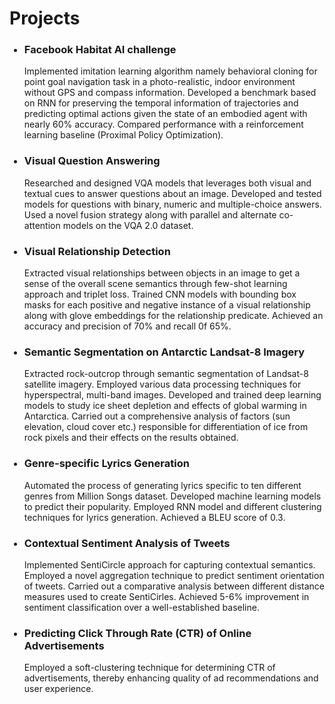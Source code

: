 <h1>Projects</h1>
<ul>
  <h3><li>Facebook Habitat AI challenge</li></h3>
  Implemented imitation learning algorithm namely behavioral cloning for point goal navigation task in a photo-realistic, indoor environment without GPS and compass   information. Developed a benchmark based on RNN for preserving the temporal information of trajectories and predicting optimal actions given the state of an         embodied agent with nearly 60% accuracy. Compared performance with a reinforcement learning baseline (Proximal Policy Optimization).
  <h3><li>Visual Question Answering</li></h3>
  Researched and designed VQA models that leverages both visual and textual cues to answer questions about an image. Developed and tested models for questions with   binary, numeric and multiple-choice answers. Used a novel fusion strategy along with parallel and alternate co-attention models on the VQA 2.0 dataset.
  <h3><li>Visual Relationship Detection</li></h3>
  Extracted visual relationships between objects in an image to get a sense of the overall scene semantics through few-shot learning approach and triplet loss.       Trained CNN models with bounding box masks for each positive and negative instance of a visual relationship along with glove embeddings for the relationship         predicate. Achieved an accuracy and precision of 70% and recall 0f 65%. 
  <h3><li>Semantic Segmentation on Antarctic Landsat-8 Imagery</li></h3>
  Extracted rock-outcrop through semantic segmentation of Landsat-8 satellite imagery. Employed various data processing techniques for hyperspectral, multi-band       images. Developed and trained deep learning models to study ice sheet depletion and effects of global warming in Antarctica. Carried out a comprehensive analysis   of factors (sun elevation, cloud cover etc.) responsible for differentiation of ice from rock pixels and their effects on the results obtained.
  <h3><li>Genre-specific Lyrics Generation</li></h3>
  Automated the process of generating lyrics specific to ten different genres from Million Songs dataset. Developed machine learning models to predict their           popularity. Employed RNN model and different clustering techniques for lyrics generation. Achieved a BLEU score of 0.3.
  <h3><li>Contextual Sentiment Analysis of Tweets</li></h3>
  Implemented SentiCircle approach for capturing contextual semantics. Employed a novel aggregation technique to predict sentiment orientation of tweets. Carried     out a comparative analysis between different distance measures used to create SentiCirles. Achieved 5-6% improvement in sentiment classification over a well-established baseline.  
  <h3><li>Predicting Click Through Rate (CTR) of Online Advertisements</li></h3>
  Employed a soft-clustering technique for determining CTR of advertisements, thereby enhancing quality of ad recommendations and user experience. 
  
 </ul>
